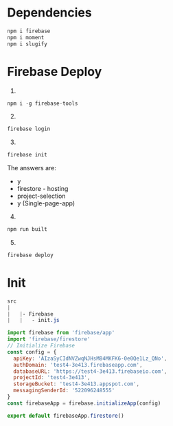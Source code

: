 # Dependencies

```js
npm i firebase
npm i moment
npm i slugify
```

# Firebase Deploy

1.

```js
npm i -g firebase-tools
```

2.

```js
firebase login
```

3.

```js
firebase init
```

The answers are:

- y
- firestore - hosting
- project-selection
- y (Single-page-app)

4.

```js
npm run built
```

5.

```js
firebase deploy
```

# Init

```scss
src
|
|   |- Firebase
|   |   - init.js
```

```js
import firebase from 'firebase/app'
import 'firebase/firestore'
// Initialize Firebase
const config = {
  apiKey: 'AIzaSyCIdNVZwqNJHsM84MKFK6-0e0Qe1Lz_QNo',
  authDomain: 'test4-3e413.firebaseapp.com',
  databaseURL: 'https://test4-3e413.firebaseio.com',
  projectId: 'test4-3e413',
  storageBucket: 'test4-3e413.appspot.com',
  messagingSenderId: '522096248555'
}
const firebaseApp = firebase.initializeApp(config)

export default firebaseApp.firestore()
```
